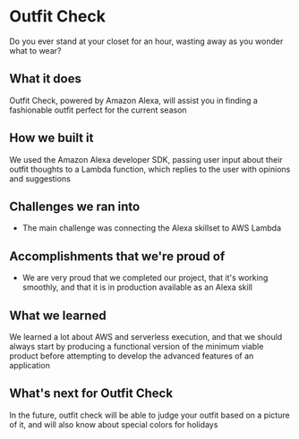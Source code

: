 # Outfit Check
Do you ever stand at your closet for an hour, wasting away as you wonder what to wear?

## What it does
Outfit Check, powered by Amazon Alexa, will assist you in finding a fashionable outfit perfect for the current season

## How we built it
We used the Amazon Alexa developer SDK, passing user input about their outfit thoughts to a Lambda function, which replies to the user with opinions and suggestions

## Challenges we ran into
- The main challenge was connecting the Alexa skillset to AWS Lambda

## Accomplishments that we're proud of
- We are very proud that we completed our project, that it's working smoothly, and that it is in production available as an Alexa skill

## What we learned
We learned a lot about AWS and serverless execution, and that we should always start by producing a functional version of the minimum viable product before attempting to develop the advanced features of an application

## What's next for Outfit Check
In the future, outfit check will be able to judge your outfit based on a picture of it, and will also know about special colors for holidays
